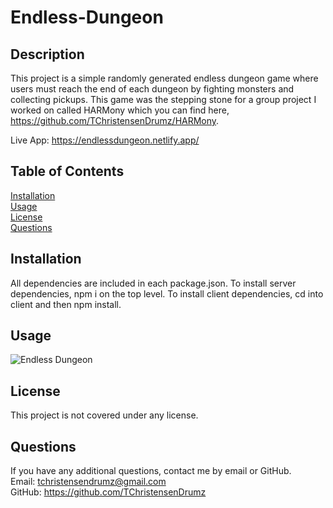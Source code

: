# Endless-Dungeon

## Description
This project is a simple randomly generated endless dungeon game where users must reach the end of each dungeon by fighting monsters and collecting pickups. This game was the stepping stone for a group project I worked on called HARMony which you can find here, https://github.com/TChristensenDrumz/HARMony.

Live App: https://endlessdungeon.netlify.app/
## Table of Contents
[Installation](#Installation)
<br>
[Usage](#Usage)
<br>
[License](#License)
<br>
[Questions](#Questions)

## Installation
All dependencies are included in each package.json. To install server dependencies, npm i on the top level. To install client dependencies, cd into client and then npm install.

## Usage
![Endless Dungeon](assets/endlessdungeon.png)

## License
This project is not covered under any license.

## Questions
If you have any additional questions, contact me by email or GitHub.
<br>
Email: tchristensendrumz@gmail.com
<br>
GitHub: https://github.com/TChristensenDrumz

